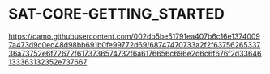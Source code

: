 # SAT-CORE-GETTING_STARTED

https://camo.githubusercontent.com/002db5be51791ea407b6c16e13740097a473d9c0ed48d98bb691b0fe99772d69/68747470733a2f2f6375626533736a73752e6f72672f6173736574732f6a6176656c696e2d6c6f676f2d33646133363132352e737667

